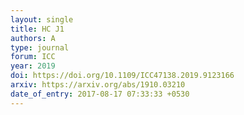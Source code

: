 ```yaml
---
layout: single
title: HC J1
authors: A
type: journal
forum: ICC
year: 2019
doi: https://doi.org/10.1109/ICC47138.2019.9123166
arxiv: https://arxiv.org/abs/1910.03210
date_of_entry: 2017-08-17 07:33:33 +0530
---
```

